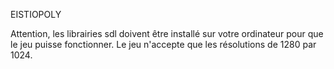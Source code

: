 EISTIOPOLY

Attention, les librairies sdl doivent être installé sur votre ordinateur pour que le jeu puisse fonctionner.
Le jeu n'accepte que les résolutions de 1280 par 1024.

